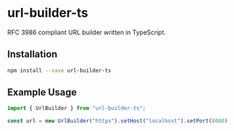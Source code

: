 # url-builder-ts

RFC 3986 compliant URL builder written in TypeScript.

## Installation

```bash
npm install --save url-builder-ts
```

## Example Usage

```typescript
import { UrlBuilder } from "url-builder-ts";

const url = new UrlBuilder("https").setHost("localhost").setPort(8080).build();
```
